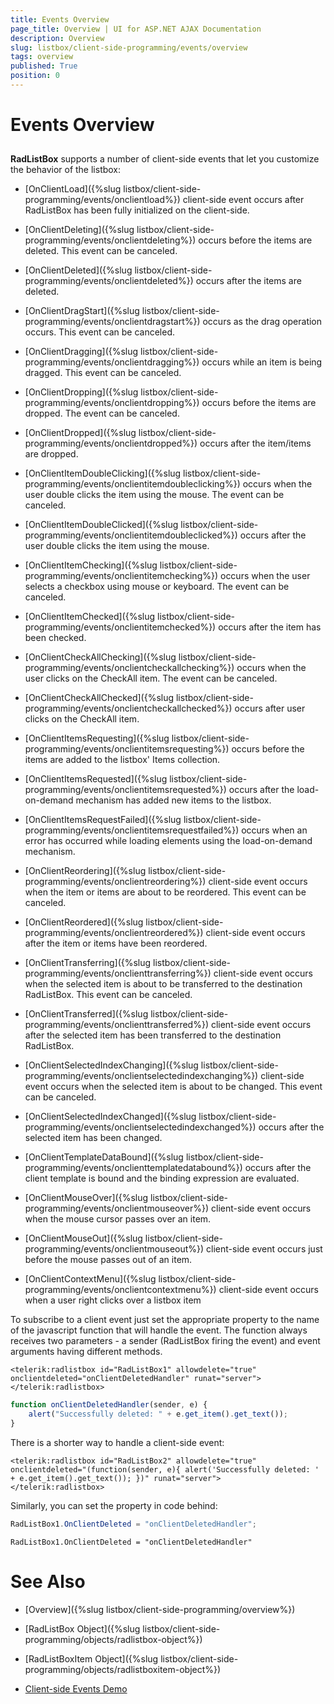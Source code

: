 ```yaml
---
title: Events Overview
page_title: Overview | UI for ASP.NET AJAX Documentation
description: Overview
slug: listbox/client-side-programming/events/overview
tags: overview
published: True
position: 0
---
```


# Events Overview

## 

**RadListBox** supports a number of client-side events that let you customize the behavior of the listbox:

* [OnClientLoad]({%slug listbox/client-side-programming/events/onclientload%}) client-side event occurs after RadListBox has been fully initialized on the client-side.

* [OnClientDeleting]({%slug listbox/client-side-programming/events/onclientdeleting%}) occurs before the items are deleted. This event can be canceled.

* [OnClientDeleted]({%slug listbox/client-side-programming/events/onclientdeleted%}) occurs after the items are deleted.

* [OnClientDragStart]({%slug listbox/client-side-programming/events/onclientdragstart%}) occurs as the drag operation occurs. This event can be canceled.

* [OnClientDragging]({%slug listbox/client-side-programming/events/onclientdragging%}) occurs while an item is being dragged. This event can be canceled.

* [OnClientDropping]({%slug listbox/client-side-programming/events/onclientdropping%}) occurs before the items are dropped. The event can be canceled.

* [OnClientDropped]({%slug listbox/client-side-programming/events/onclientdropped%}) occurs after the item/items are dropped.

* [OnClientItemDoubleClicking]({%slug listbox/client-side-programming/events/onclientitemdoubleclicking%}) occurs when the user double clicks the item using the mouse. The event can be canceled.

* [OnClientItemDoubleClicked]({%slug listbox/client-side-programming/events/onclientitemdoubleclicked%}) occurs after the user double clicks the item using the mouse.

* [OnClientItemChecking]({%slug listbox/client-side-programming/events/onclientitemchecking%}) occurs when the user selects a checkbox using mouse or keyboard. The event can be canceled.

* [OnClientItemChecked]({%slug listbox/client-side-programming/events/onclientitemchecked%}) occurs after the item has been checked.

* [OnClientCheckAllChecking]({%slug listbox/client-side-programming/events/onclientcheckallchecking%}) occurs when the user clicks on the CheckAll item. The event can be canceled.

* [OnClientCheckAllChecked]({%slug listbox/client-side-programming/events/onclientcheckallchecked%}) occurs after user clicks on the CheckAll item.

* [OnClientItemsRequesting]({%slug listbox/client-side-programming/events/onclientitemsrequesting%}) occurs before the items are added to the listbox' Items collection.

* [OnClientItemsRequested]({%slug listbox/client-side-programming/events/onclientitemsrequested%}) occurs after the load-on-demand mechanism has added new items to the listbox.

* [OnClientItemsRequestFailed]({%slug listbox/client-side-programming/events/onclientitemsrequestfailed%}) occurs when an error has occurred while loading elements using the load-on-demand mechanism.

* [OnClientReordering]({%slug listbox/client-side-programming/events/onclientreordering%}) client-side event occurs when the item or items are about to be reordered. This event can be canceled.

* [OnClientReordered]({%slug listbox/client-side-programming/events/onclientreordered%}) client-side event occurs after the item or items have been reordered.

* [OnClientTransferring]({%slug listbox/client-side-programming/events/onclienttransferring%}) client-side event occurs when the selected item is about to be transferred to the destination RadListBox. This event can be canceled.

* [OnClientTransferred]({%slug listbox/client-side-programming/events/onclienttransferred%}) client-side event occurs after the selected item has been transferred to the destination RadListBox.

* [OnClientSelectedIndexChanging]({%slug listbox/client-side-programming/events/onclientselectedindexchanging%}) client-side event occurs when the selected item is about to be changed. This event can be canceled.

* [OnClientSelectedIndexChanged]({%slug listbox/client-side-programming/events/onclientselectedindexchanged%}) occurs after the selected item has been changed.

* [OnClientTemplateDataBound]({%slug listbox/client-side-programming/events/onclienttemplatedatabound%}) occurs after the client template is bound and the binding expression are evaluated.

* [OnClientMouseOver]({%slug listbox/client-side-programming/events/onclientmouseover%}) client-side event occurs when the mouse cursor passes over an item.

* [OnClientMouseOut]({%slug listbox/client-side-programming/events/onclientmouseout%}) client-side event occurs just before the mouse passes out of an item.

* [OnClientContextMenu]({%slug listbox/client-side-programming/events/onclientcontextmenu%}) client-side event occurs when a user right clicks over a listbox item

To subscribe to a client event just set the appropriate property to the name of the javascript function that will handle the event. The function always receives two parameters - a sender (RadListBox firing the event) and event arguments having different methods.

````ASPNET
<telerik:radlistbox id="RadListBox1" allowdelete="true" onclientdeleted="onClientDeletedHandler" runat="server"></telerik:radlistbox>
````

````JavaScript	
function onClientDeletedHandler(sender, e) {
	alert("Successfully deleted: " + e.get_item().get_text());
}	
````

There is a shorter way to handle a client-side event:

````ASPNET
<telerik:radlistbox id="RadListBox2" allowdelete="true" onclientdeleted="(function(sender, e){ alert('Successfully deleted: ' + e.get_item().get_text()); })" runat="server">
</telerik:radlistbox>
````

Similarly, you can set the property in code behind:

````C#
RadListBox1.OnClientDeleted = "onClientDeletedHandler"; 
````
````VB.NET
RadListBox1.OnClientDeleted = "onClientDeletedHandler"
````

# See Also

 * [Overview]({%slug listbox/client-side-programming/overview%})

 * [RadListBox Object]({%slug listbox/client-side-programming/objects/radlistbox-object%})

 * [RadListBoxItem Object]({%slug listbox/client-side-programming/objects/radlistboxitem-object%})

 * [Client-side Events Demo](http://demos.telerik.com/aspnet-ajax/listbox/examples/clientside/clientevents/defaultcs.aspx)
